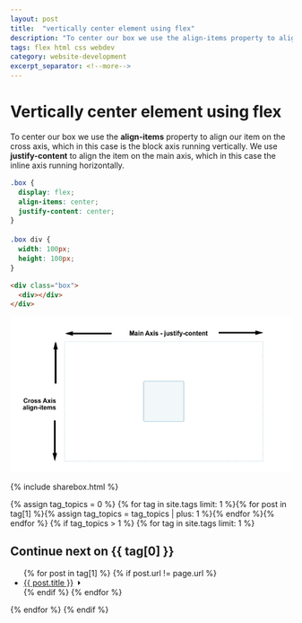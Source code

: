 ```yaml
---
layout: post
title:  "vertically center element using flex"
description: "To center our box we use the align-items property to align our item on the cross axis"
tags: flex html css webdev
category: website-development
excerpt_separator: <!--more-->
---
```


# Vertically center element using flex

To center our box we use the **align-items** property to align our item on the cross axis, which in this case is the block axis running vertically. We use **justify-content** to align the item on the main axis, which in this case the inline axis running horizontally.

```css
.box {
  display: flex;
  align-items: center;
  justify-content: center;
}

.box div {
  width: 100px;
  height: 100px;
}
```

```html
<div class="box">
  <div></div>
</div>
```


![flex align](/img/posts/3-1.png)

{% include sharebox.html %}

{% assign tag_topics = 0 %}
{% for tag in site.tags limit: 1 %}{% for post in tag[1] %}{% assign tag_topics = tag_topics | plus: 1 %}{% endfor %}{% endfor %}
{% if tag_topics > 1 %}
{% for tag in site.tags limit: 1 %}
<h2>Continue next on <span>{{ tag[0] }}</span></h2>
<ul class="related-links">
{% for post in tag[1] %}
{% if post.url != page.url %}
<li class="post-link">
<a href="{{ post.url }}"><span>{{ post.title }}</span><svg width="13px" height="10px" viewBox="0 0 13 10"><path d="M1,5 L11,5"></path><polyline points="8 1 12 5 8 9"></polyline></svg></a></li>
{% endif %}
{% endfor %}
</ul>
{% endfor %}
{% endif %}
